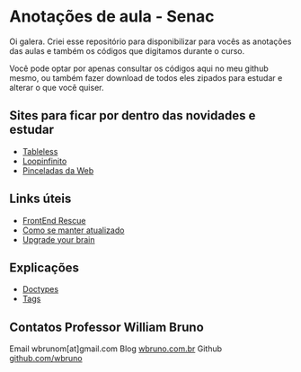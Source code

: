 # Anotações de aula - Senac
Oi galera. Criei esse repositório para disponibilizar para vocês as anotações das aulas e também os códigos que digitamos durante o curso.

Você pode optar por apenas consultar os códigos aqui no meu github mesmo, ou também fazer download de todos eles zipados para estudar e alterar o que você quiser.


## Sites para ficar por dentro das novidades e estudar

* [Tableless](http://tableless.com.br/)
* [Loopinfinito](http://loopinfinito.com.br/)
* [Pinceladas da Web](http://www.pinceladasdaweb.com.br/blog/)


## Links úteis

* [FrontEnd Rescue](http://uptodate.frontendrescue.org/)
* [Como se manter atualizado](http://oswaldoacauan.github.io/keep-up-to-date-brazuca/)
* [Upgrade your brain](https://github.com/pinceladasdaweb/Upgrade-your-brain)


## Explicações

* [Doctypes](https://github.com/wbruno/senac-html5-css3/blob/master/DOCTYPEs.md)
* [Tags](https://github.com/wbruno/senac-html5-css3/blob/master/TAGs.md)


## Contatos Professor William Bruno

Email wbrunom[at]gmail.com
Blog [wbruno.com.br](http://wbruno.com.br/)
Github [github.com/wbruno](https://github.com/wbruno/)

